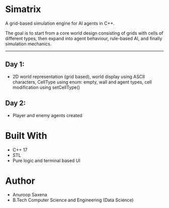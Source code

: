 # Simatrix
A grid-based simulation engine for AI agents in C++.

The goal is to start from a core world design consisting of grids with cells of different types, then expand into agent behaviour, rule-based AI, and finally simulation mechanics. 

--------------------------------------------------------------------------------

## Day 1:
- 2D world representation (grid based), world display using ASCII characters, CellType using enum: empty, wall and agent types, cell modification using setCellType()

## Day 2:
- Player and enemy agents created 

# Built With
- C++ 17
- STL
- Pure logic and terminal based UI

# Author
- Anuroop Saxena
- B.Tech Computer Science and Engineering (Data Science)
